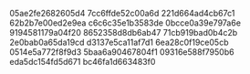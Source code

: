 05ae2fe2682605d4
7cc6ffde52c00a6d
221d664ad4cb67c1
62b2b7e00ed2e9ea
c6c6c35e1b3583de
0bcce0a39e797a6e
9194581179a04f20
8652358d8db6ab47
71cb919bad0b4c2b
2e0bab0a65da19cd
d3137e5ca11af7d1
6ea28c0f19ce05cb
0514e5a772f8f9d3
5baa6a90467804f1
09316e588f7950b6
eda5dc154fd5d671
bc46fa1d663483f0
